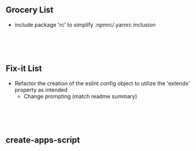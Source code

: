 
## Grocery List
- include package 'rc' to simplify .npmrc/.yarnrc inclusion

<br>
<br>
<br>

## Fix-it List
- Refactor the creation of the eslint config object to utilize the 'extends' property as intended
  - Change prompting (match readme summary)

<br>
<br>
<br>

## create-apps-script